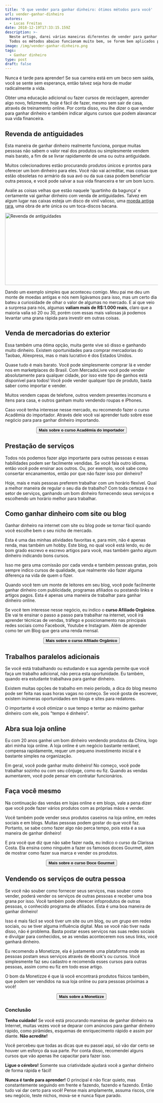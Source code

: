 ```yaml
---
title: 'O que vender para ganhar dinheiro: ótimos métodos para você'
url: vender-ganhar-dinheiro
autores:
  - Lucas Freitas
date: 2018-12-19T17:33:15.159Z
description: >-
  Neste artigo, darei várias maneiras diferentes de vender para ganhar dinheiro.
  Todos os métodos abaixo funcionam muito bem, se forem bem aplicados por você.
image: /img/vender-ganhar-dinheiro.png
tags:
  - Ganhar dinheiro
type: post
draft: false
---
```

Nunca é tarde para aprender!  Se sua carreira está em um beco sem saída, você se sente sem esperança, então talvez seja hora de mudar radicalmente a vida.

Obter uma educação adicional ou fazer cursos de reciclagem, aprender algo novo, felizmente, hoje é fácil de fazer, mesmo sem sair de casa, através de treinamento online. Por conta disso, vou lhe dizer o que vender para ganhar dinheiro e também indicar alguns cursos que podem alavancar sua vida financeira.

## Revenda de antiguidades

Esta maneira de ganhar dinheiro realmente funciona, porque muitas pessoas não sabem o valor real dos produtos ou simplesmente vendem mais barato, a fim de se livrar rapidamente de uma ou outra antiguidade.

Muitos colecionadores estão procurando produtos únicos e prontos para oferecer um bom dinheiro para eles. Você não vai acreditar, mas coisas que estão obsoletas no armário da sua avó ou da sua casa podem beneficiar outra pessoa, e você pode salvar a sua vida financeira e ter um bom lucro. 

Avalie as coisas velhas que estão naquele 'quartinho da bagunça' e certamente vai ganhar dinheiro com venda de antiguidades. Talvez em algum lugar nas caixas esteja um disco de vinil valioso, uma <a href="http://www.moedasdobrasil.com.br/moedas/raridade.asp" target="_blank" rel="noopener" rel="follow">moeda antiga rara</a>, uma obra de arte única ou um toca-discos bacana.

<img src="/img/revenda-antiguidades.png" alt="Revenda de antiguidades" title="Revenda de antiguidades" width="660px" height="237px">

Dando um exemplo simples que aconteceu comigo. Meu pai me deu um monte de moedas antigas e nós nem ligávamos para isso, mas um certo dia bateu a curiosidade de olhar o valor de algumas no mercado. E aí que veio a surpresa para nós, algumas **valiam mais de R$:1.000 reais**, claro que a maioria valia só 20 ou 30, porém com essas mais valiosas já podemos levantar uma grana rápida para investir em outras coisas.

## Venda de mercadorias do exterior

Essa também uma ótima opção, muita gente vive só disso e ganhando muito dinheiro. Existem oportunidades para comprar mercadorias do Taobao, Aliexpress, mas o mais lucrativo é dos Estados Unidos.

Quase tudo é mais barato. Você pode simplesmente comprar lá e vender nos em marketplaces do Brasil. Com MercadoLivre você pode vender absolutamente para qualquer cidade, por isso este tipo de ganhos está disponível para todos! Você pode vender qualquer tipo de produto, basta saber como importar e vender.

Muitos vendem capas de telefone, outros vendem presentes incomuns e itens para casa, e outros ganham muito vendendo roupas e iPhones.

Caso você tenha interesse nesse mercado, eu recomendo fazer o curso Acadêmia do importador. Através dele você vai aprender tudo sobre esse negócio para para ganhar dinheiro importando.

<center><a href="http://bit.ly/importar-7do2" rel="nofollow" target="_blank"><button class="clica mb3 w-100 w-auto-ns mb0-ns raise"><b>Mais sobre o curso Acadêmia do importador</b></button></a></center>

## Prestação de serviços

Todos nós podemos fazer algo importante para outras pessoas e essas habilidades podem ser facilmente vendidas. Se você fala outro idioma, então você pode ensinar aos outros. Ou, por exemplo, você sabe como consertar encanamentos, então por que não fazer isso por dinheiro?

Hoje, mais e mais pessoas preferem trabalhar com um horário flexível. Qual a melhor maneira de regular o seu dia de trabalho? Com toda certeza é no setor de serviços, ganhando um bom dinheiro fornecendo seus serviços e escolhendo um horário melhor para trabalhar.

## Como ganhar dinheiro com site ou blog

Ganhar dinheiro na internet com site ou blog pode se tornar fácil quando você escolhe bem o seu nicho de mercado.

Esta é uma das minhas atividades favoritas e, para mim, não é apenas renda, mas também um hobby. Este blog, no qual você está lendo, eu de bom grado escrevo e escrevo artigos para você, mas também ganho algum dinheiro indicando bons cursos. 

Isso me gera uma comissão por cada venda e também pessoas gratas, pois sempre indico cursos de qualidade, que realmente vão fazer alguma diferença na vida de quem o fizer.

Quando você tem um monte de leitores em seu blog, você pode facilmente ganhar dinheiro com publicidade, programas afiliados ou postando links e artigos pagos. Esta é apenas uma maneira de trabalhar para ganhar dinheiro online.

Se você tem interesse nesse negócio, eu indico o **curso Afiliado Orgânico**. Ele vai te ensinar o passo a passo para trabalhar na internet, você irá aprender técnicas de vendas, tráfego e posicionamento nas principais redes sociais como Facebook, Youtube e Instagram. Além de aprender como ter um Blog que gera uma renda mensal.

<center><a href="http://bit.ly/organico-7do2" rel="nofollow" target="_blank"><button class="clica mb3 w-100 w-auto-ns mb0-ns raise"><b>Mais sobre o curso Afiliado Orgânico</b></button></a></center>

## Trabalhos paralelos adicionais

Se você está trabalhando ou estudando e sua agenda permite que você faça um trabalho adicional, não perca esta oportunidade. Eu também, quando era estudante trabalhava para ganhar dinheiro.

Existem muitas opções de trabalho em meio período, a dica do blog mesmo pode ser feita nas suas horas vagas no começo. Se você gosta de escrever, existem inúmeras oportunidades em blogs e sites para redatores.

O importante é você otimizar o sue tempo e tentar ao máximo ganhar dinheiro com ele, pois "tempo é dinheiro".

## Abra sua loja online

Eu com 20 anos ganhei um bom dinheiro vendendo produtos da China, logo abri minha loja online. A loja online é um negócio bastante rentável, compensa rapidamente, requer um pequeno investimento inicial e é bastante simples na organização. 

Em geral, você pode ganhar muito dinheiro! No começo, você pode trabalhar sozinho ou com seu cônjuge, como eu fiz. Quando as vendas aumentarem, você pode pensar em contratar funcionários.

## Faça você mesmo

Na continuação das vendas em lojas online e em blogs, vale a pena dizer que você pode fazer vários produtos com as próprias mãos e vender.

Você também pode vender seus produtos caseiros na loja online, em redes sociais e em blogs. Muitas pessoas podem gostar do que você faz. Portanto, se sabe como fazer algo não perca tempo, pois esta é a sua maneira de ganhar dinheiro!

E pra você que diz que não sabe fazer nada, eu indico o curso da Clarissa Costa. Ela ensina como ninguém a fazer os famosos doces Gourmet, além de mostrar como fazer sua marca e vender os produtos.

<center><a href="http://bit.ly/doce-7do2" rel="nofollow" target="_blank"><button class="clica mb3 w-100 w-auto-ns mb0-ns raise"><b>Mais sobre o curso Doce Gourmet</b></button></a></center>

## Vendendo os serviços de outra pessoa

Se você não souber como fornecer seus serviços, mas souber como vender, poderá vender os serviços de outras pessoas e receber uma boa grana por isso. Você também pode oferecer infoprodutos de outras pessoas, o conhecido programa de afiliados. Esta é uma boa maneira de ganhar dinheiro!

Isso é mais fácil se você tiver um site ou um blog, ou um grupo em redes sociais, ou se tiver alguma influência digital. Mas se você não tiver nada disso, não é problema. Basta postar esses serviços nas suas redes sociais e divulgar para conhecidos, se as vendas acontecerem nos seus links, você ganhará dinheiro.

Eu recomendo a Monetizze, ela é justamente uma plataforma onde as pessoas postam seus serviços através de ebook's ou cursos. Você simplesmente faz seu cadastro e recomenda esses cursos para outras pessoas, assim como eu fiz em todo esse artigo.

O bom da Monetizze é que lá você encontrará produtos físicos também, que podem ser vendidos na sua loja online ou para pessoas próximas a você!

<center><a href="http://bit.ly/monetizze-7do2" rel="nofollow" target="_blank"><button class="clica mb3 w-100 w-auto-ns mb0-ns raise"><b>Mais sobre a Monetizze</b></button></a></center>

### Conclusão

**Tenha cuidado!** Se você está procurando maneiras de ganhar dinheiro na Internet, muitas vezes você se deparar com anúncios para ganhar dinheiro rápido, como pirâmides, esquemas de enriquecimento rápido e assim por diante. **Não acredite!** 

Você percebeu que todas as dicas que eu passei aqui, só vão dar certo se houver um esforço da sua parte. Por conta disso, recomendei alguns cursos que vão apenas lhe capacitar para fazer isso.

**Ligue o cérebro!** Somente sua criatividade ajudará você a ganhar dinheiro de forma rápida e fácil!

**Nunca é tarde para aprender!**  O principal é não ficar quieto, mas constantemente seguindo em frente e fazendo, fazendo e fazendo. Então tudo vai dar certo para você! Pense mais amplamente, assuma riscos, crie seu negócio, teste nichos, mova-se e nunca fique parado.

